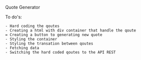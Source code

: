 Quote Generator

To do's:

    - Hard coding the qoutes 
    - Creating a html with div container that handle the qoute
    = Creating a button to generating new quote
    - Styling the container
    - Styling the transation between qoutes
    - Fetching data
    - Switching the hard coded qoutes to the API REST
    